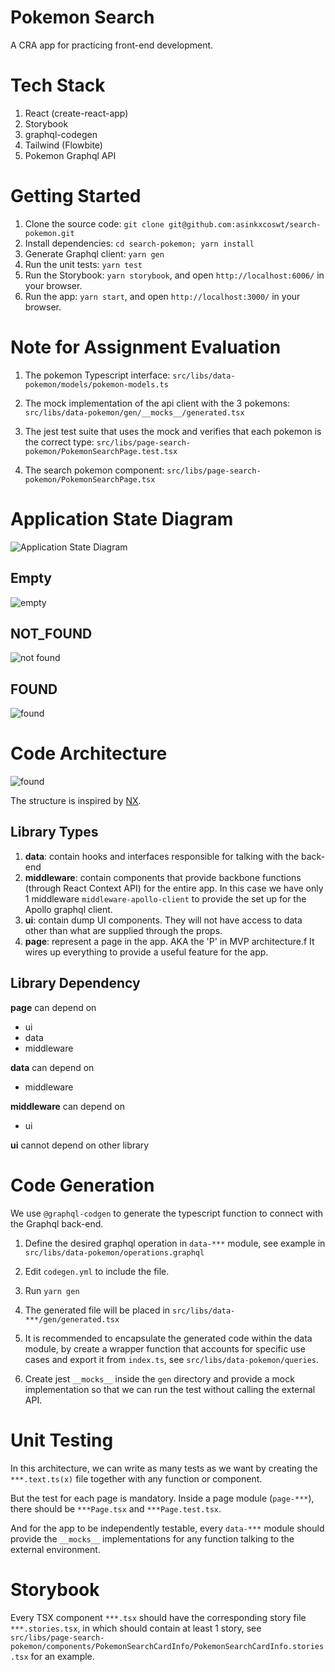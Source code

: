 # Pokemon Search

A CRA app for practicing front-end development.

# Tech Stack

1. React (create-react-app)
2. Storybook
3. graphql-codegen
4. Tailwind (Flowbite)
5. Pokemon Graphql API

# Getting Started

1. Clone the source code: `git clone git@github.com:asinkxcoswt/search-pokemon.git`
2. Install dependencies: `cd search-pokemon; yarn install`
3. Generate Graphql client: `yarn gen`
4. Run the unit tests: `yarn test`
5. Run the Storybook: `yarn storybook`, and open `http://localhost:6006/` in your browser.
6. Run the app: `yarn start`, and open `http://localhost:3000/` in your browser.

# Note for Assignment Evaluation

1. The pokemon Typescript interface: `src/libs/data-pokemon/models/pokemon-models.ts`

2. The mock implementation of the api client with the 3 pokemons: `src/libs/data-pokemon/gen/__mocks__/generated.tsx`

3. The jest test suite that uses the mock and verifies that each pokemon is the correct type: `src/libs/page-search-pokemon/PokemonSearchPage.test.tsx`

4. The search pokemon component: `src/libs/page-search-pokemon/PokemonSearchPage.tsx`

# Application State Diagram

![Application State Diagram](./documentation/application-state-diagram.png)

## Empty

![empty](./documentation/empty.png)

## NOT_FOUND

![not found](./documentation/not_found.png)

## FOUND

![found](./documentation/found.png)

# Code Architecture

![found](./documentation/code_architecture.png)

The structure is inspired by [NX](https://nx.dev/structure/library-types).

## Library Types

1. **data**: contain hooks and interfaces responsible for talking with the back-end
2. **middleware**: contain components that provide backbone functions (through React Context API) for the entire app. In this case we have only 1 middleware `middleware-apollo-client` to provide the set up for the Apollo graphql client.
3. **ui**: contain dump UI components. They will not have access to data other than what are supplied through the props.
4. **page**: represent a page in the app. AKA the 'P' in MVP architecture.f It wires up everything to provide a useful feature for the app.

## Library Dependency

**page** can depend on

- ui
- data
- middleware

**data** can depend on

- middleware

**middleware** can depend on

- ui

**ui** cannot depend on other library

# Code Generation

We use `@graphql-codgen` to generate the typescript function to connect with the Graphql back-end.

1. Define the desired graphql operation in `data-***` module, see example in `src/libs/data-pokemon/operations.graphql`

2. Edit `codegen.yml` to include the file.
3. Run `yarn gen`
4. The generated file will be placed in `src/libs/data-***/gen/generated.tsx`
5. It is recommended to encapsulate the generated code within the data module, by create a wrapper function that accounts for specific use cases and export it from `index.ts`, see `src/libs/data-pokemon/queries`.
6. Create jest `__mocks__` inside the `gen` directory and provide a mock implementation so that we can run the test without calling the external API.

# Unit Testing

In this architecture, we can write as many tests as we want by creating the `***.text.ts(x)` file together with any function or component.

But the test for each page is mandatory. Inside a page module (`page-***`), there should be `***Page.tsx` and `***Page.test.tsx`.

And for the app to be independently testable, every `data-***` module should provide the `__mocks__` implementations for any function talking to the external environment.

# Storybook

Every TSX component `***.tsx` should have the corresponding story file `***.stories.tsx`, in which should contain at least 1 story, see `src/libs/page-search-pokemon/components/PokemonSearchCardInfo/PokemonSearchCardInfo.stories.tsx` for an example.
